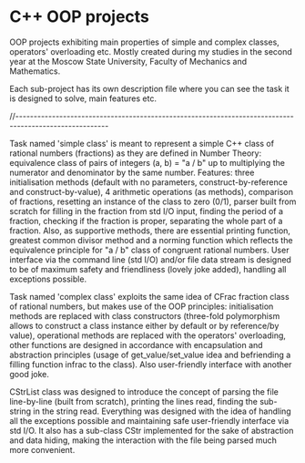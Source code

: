 # C++ OOP projects

OOP projects exhibiting main properties of simple and complex classes, operators' overloading etc. Mostly created during my studies in the second year at the Moscow State University, Faculty of Mechanics and Mathematics.

Each sub-project has its own description file where you can see the task it is designed to solve, main features etc.

//-------------------------------------------------------------------------------------------------------

Task named 'simple class' is meant to represent a simple C++ class of rational numbers (fractions) as they are defined in Number Theory: equivalence class of pairs of integers (a, b) = "a / b" up to multiplying the numerator and denominator by the same number.
Features: three initialisation methods (default with no parameters, construct-by-reference and construct-by-value), 4 arithmetic operations (as methods), comparison of fractions, resetting an instance of the class to zero (0/1), parser built from scratch for filling in the fraction from std I/O input, finding the period of a fraction, checking if the fraction is proper, separating the whole part of a fraction. Also, as supportive methods, there are essential printing function, greatest common divisor method and a norming function which reflects the equivalence principle for "a / b" class of congruent rational numbers.
User interface via the command line (std I/O) and/or file data stream is designed to be of maximum safety and friendliness (lovely joke added), handling all exceptions possible.

Task named 'complex class' exploits the same idea of CFrac fraction class of rational numbers, but makes use of the OOP principles: initialisation methods are replaced with class constructors (three-fold polymorphism allows to construct a class instance either by default or by reference/by value), operational methods are replaced with the operators' overloading, other functions are designed in accordance with encapsulation and abstraction principles (usage of get_value/set_value idea and befriending a filling function infrac to the class). Also user-friendly interface with another good joke.

CStrList class was designed to introduce the concept of parsing the file line-by-line (built from scratch), printing the lines read, finding the sub-string in the string read. Everything was designed with the idea of handling all the exceptions possible and maintaining safe user-friendly interface via std I/O. It also has a sub-class CStr implemented for the sake of abstraction and data hiding, making the interaction with the file being parsed much more convenient.
